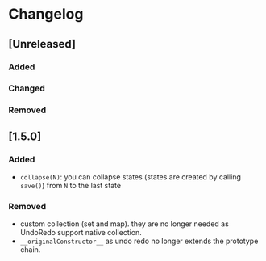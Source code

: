 # Changelog

## [Unreleased]

### Added

### Changed

### Removed

## [1.5.0]

### Added

- `collapse(N)`: you can collapse states (states are created by calling `save()`) from `N` to the last state

### Removed

- custom collection (set and map). they are no longer needed as UndoRedo support native collection.
- `__originalConstructor__` as undo redo no longer extends the prototype chain.
